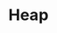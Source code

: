 # Heap

<!-- A Binary Search Tree is a tree data structure. -->

<!-- ![binary tree](../../../res/img/binary-tree.png) -->

<!-- A Binary Search Tree node contains following parts. -->

<!-- - Data -->
<!-- - Pointer to left child -->
<!-- - Pointer to right child -->
